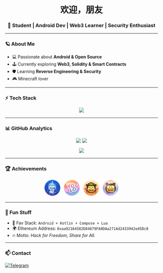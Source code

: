 <h1 align="center">欢迎，朋友</h1>
<h3 align="center">🚀 Student | Android Dev | Web3 Learner | Security Enthusiast</h3>

---

### 🪐 About Me
- 💻 Passionate about **Android & Open Source**  
- 🕹 Currently exploring **Web3, Solidity & Smart Contracts**  
- 🛡️ Learning **Reverse Engineering & Security**  
- 🎮 Minecraft lover

---

### ⚡ Tech Stack
<p align="center">
  <img src="https://skillicons.dev/icons?i=kotlin,androidstudio,lua,python,go,neovim,docker,solidity,dart,flutter,figma,linux,windows,bash,git,github" />
</p>

---

### 📊 GitHub Analytics
<p align="center">
  <img src="https://github-readme-stats.vercel.app/api?username=Duo-Star&show_icons=true&theme=radical" height="160"/>
  <img src="https://github-readme-streak-stats.herokuapp.com/?user=Duo-Star&theme=radical" height="160"/>
</p>

<p align="center">
  <img src="https://github-readme-activity-graph.vercel.app/graph?username=Duo-Star&theme=react-dark" />
</p>

---

### 🏆 Achievements
<p align="center">
<img  alt="Pull Shark" width="60" src="https://github.com/Schweinepriester/github-profile-achievements/blob/main/images/pull-shark-default.png" /> 
<img  alt="yolo" width="60" src="https://github.com/Schweinepriester/github-profile-achievements/blob/main/images/yolo-default.png" />
<img  alt="quickdraw" width="60" src="https://github.com/Schweinepriester/github-profile-achievements/blob/main/images/quickdraw-default.png" /> 
<img  alt="starstruck" width="60" src="https://github.com/Schweinepriester/github-profile-achievements/blob/main/images/starstruck-default.png" />
</p>

---

### 🌌 Fun Stuff
- 🎯 Fav Stack: `Android + Kotlin + Compose + Lua`
- 🌍 Ethereum Address: `0xaa92164582D84879FA0DAa271Ad2433942e45Dc8`
- 🔥 Motto: *Hack for Freedom, Share for All.*

---

### 📫 Contact
[![Telegram](https://img.shields.io/badge/-Telegram-192133?&logo=Telegram&logoColor=white)](https://t.me/KuLiPai)


<!--
**Duo-Star/Duo-Star** is a ✨ _special_ ✨ repository because its `README.md` (this file) appears on your GitHub profile.

Here are some ideas to get you started:

- 🔭 I’m currently working on ...
- 🌱 I’m currently learning ...
- 👯 I’m looking to collaborate on ...
- 🤔 I’m looking for help with ...
- 💬 Ask me about ...
- 📫 How to reach me: ...
- 😄 Pronouns: ...
- ⚡ Fun fact: ...
-->
